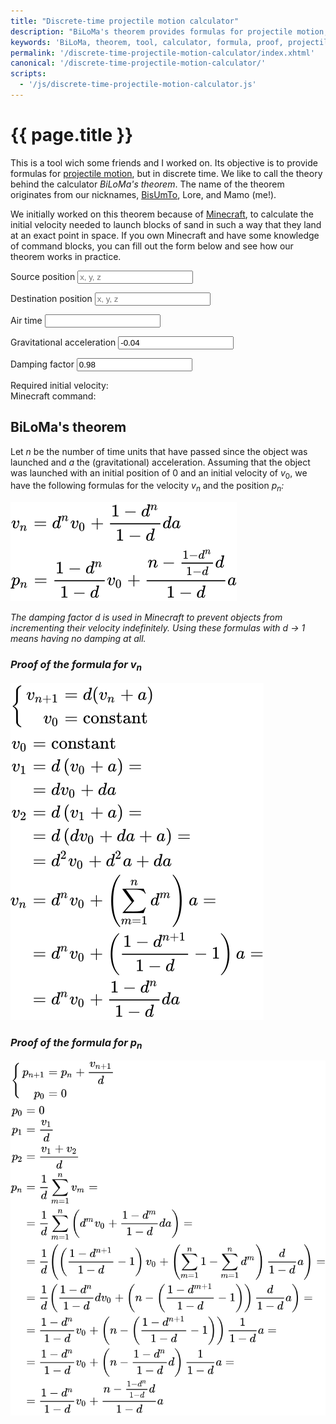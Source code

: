 ```yaml
---
title: "Discrete-time projectile motion calculator"
description: "BiLoMa's theorem provides formulas for projectile motion, but in discrete time. An online tool is provided to calculate the initial velocity given range and gravity."
keywords: 'BiLoMa, theorem, tool, calculator, formula, proof, projectile motion, projectile, motion, initial velocity, velocity, position, displacement, discrete time, discrete'
permalink: '/discrete-time-projectile-motion-calculator/index.xhtml'
canonical: '/discrete-time-projectile-motion-calculator/'
scripts:
  - '/js/discrete-time-projectile-motion-calculator.js'
---
```


# {{ page.title }} #
This is a tool wich some friends and I worked on. Its objective is to provide formulas for
[projectile motion](https://en.wikipedia.org/wiki/Projectile_motion), but in discrete time. We like to call the
theory behind the calculator _BiLoMa's theorem_. The name of the theorem originates from our nicknames,
[BisUmTo](https://bisumto.it/), Lore, and Mamo (me!).

We initially worked on this theorem because of [Minecraft](https://www.minecraft.net/), to calculate the initial
velocity needed to launch blocks of sand in such a way that they land at an exact point in
space. <span class="js-only">If you own Minecraft and have some knowledge of command blocks, you can fill out the form
below and see how our theorem works in practice.<span>

<form id="discrete-time-projectile-motion-calculator" class="js-only">
	<p>
		<label for="discrete-time-projectile-motion-calculator-source-pos">Source position</label>
		<input id="discrete-time-projectile-motion-calculator-source-pos" name="source-pos" required="required" placeholder="x, y, z" spellcheck="false" />
	</p>
	<p>
		<label for="discrete-time-projectile-motion-calculator-destination-pos">Destination position</label>
		<input id="discrete-time-projectile-motion-calculator-destination-pos" name="destination-pos" required="required" placeholder="x, y, z" spellcheck="false" />
	</p>
	<p>
		<label for="discrete-time-projectile-motion-calculator-air-time">Air time</label>
		<input id="discrete-time-projectile-motion-calculator-air-time" name="air-time" required="required" spellcheck="false" />
	</p>
	<p>
		<label for="discrete-time-projectile-motion-calculator-acceleration">Gravitational acceleration</label>
		<input id="discrete-time-projectile-motion-calculator-acceleration" name="acceleration" required="required" spellcheck="false" value="-0.04" />
	</p>
	<p>
		<label for="discrete-time-projectile-motion-calculator-damping">Damping factor</label>
		<input id="discrete-time-projectile-motion-calculator-damping" name="damping" required="required" spellcheck="false" value="0.98" />
	</p>
	<p>
		<label for="discrete-time-projectile-motion-calculator-result">Required initial velocity:</label>
		<output id="discrete-time-projectile-motion-calculator-result" name="result"></output>
		<br />
		<label for="discrete-time-projectile-motion-calculator-command">Minecraft command:</label>
		<code><output id="discrete-time-projectile-motion-calculator-command" name="command"></output></code>
	</p>
</form>

## BiLoMa's theorem ##
Let <i>n</i> be the number of time units that have passed since the object was launched and <i>a</i> the
(gravitational) acceleration. Assuming that the object was launched with an initial position of 0 and an initial
velocity of <i>v</i><sub>0</sub>, we have the following formulas for the velocity <i>v<sub>n</sub></i> and the position
<i>p<sub>n</sub><i>:

![BiLoMa’s theorem](/img/discrete-time-projectile-motion-calculator/theorem.svg)

The damping factor <i>d</i> is used in Minecraft to prevent objects from incrementing their velocity indefinitely.
Using these formulas with <i>d</i> → 1 means having no damping at all.

### Proof of the formula for <i>v<sub>n</sub></i> ###
![Proof of the formula for vn](/img/discrete-time-projectile-motion-calculator/vn-proof.svg)

### Proof of the formula for <i>p<sub>n</sub></i> ###
![Proof of the formula for pn](/img/discrete-time-projectile-motion-calculator/pn-proof.svg)